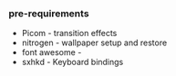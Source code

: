 ### pre-requirements

* Picom - transition effects
* nitrogen - wallpaper setup and restore
* font awesome - 
* sxhkd - Keyboard bindings


